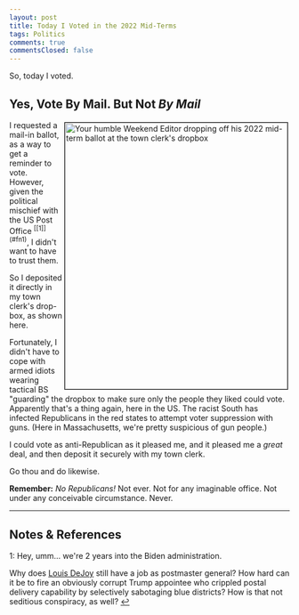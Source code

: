 ```yaml
---
layout: post
title: Today I Voted in the 2022 Mid-Terms
tags: Politics
comments: true
commentsClosed: false
---
```


So, today I voted.  


## Yes, Vote By Mail. But Not _By Mail_  

<img src="{{ site.baseurl }}/images/2022-10-26-voted-2022-dropbox.jpg" width="400" height="479" alt="Your humble Weekend Editor dropping off his 2022 mid-term ballot at the town clerk's dropbox" title="Your humble Weekend Editor dropping off his 2022 mid-term ballot at the town clerk's dropbox" style="float: right; margin: 3px 3px 3px 3px; border: 1px solid #000000;">
I requested a mail-in ballot, as a way to get a reminder to vote.  However, given the
political mischief with the US Post Office <sup id="fn1a">[[1]](#fn1)</sup>, I didn't want
to have to trust them.  

So I deposited it directly in my town clerk's drop-box, as shown here.  

Fortunately, I didn't have to cope with armed idiots wearing tactical BS "guarding" the
dropbox to make sure only the people they liked could vote.  Apparently that's a thing
again, here in the US.  The racist South has infected Republicans in the red states to
attempt voter suppression with guns.  (Here in Massachusetts, we're pretty suspicious of
gun people.)  

I could vote as anti-Republican as it pleased me, and it pleased me a _great_ deal, and
then deposit it securely with my town clerk.  

Go thou and do likewise.  

__Remember:__ _No Republicans!_  Not ever.  Not for any imaginable office.  Not under any
conceivable circumstance.  Never.

---

## Notes &amp; References  

<!--
<sup id="fn1a">[[1]](#fn1)</sup>

<a id="fn1">1</a>: ***, ["***"](***), *** [↩](#fn1a)  

<a href="{{ site.baseurl }}/images/***">
  <img src="{{ site.baseurl }}/images/***" width="400" height="***" alt="***" title="***" style="float: right; margin: 3px 3px 3px 3px; border: 1px solid #000000;">
</a>

<iframe width="400" height="224" src="***" allow="accelerometer; encrypted-media; gyroscope; picture-in-picture" allowfullscreen style="float: right; margin: 3px 3px 3px 3px; border: 1px solid #000000;"></iframe>
-->

<a id="fn1">1</a>: Hey, umm&hellip; we're 2 years into the Biden administration.  

Why does [Louis DeJoy](https://en.wikipedia.org/wiki/Louis_DeJoy) still have a job as
postmaster general?  How hard can it be to fire an obviously corrupt Trump appointee who
crippled postal delivery capability by selectively sabotaging blue districts?  How is that
not seditious conspiracy, as well? [↩](#fn1a)  

